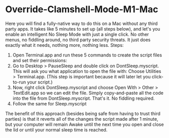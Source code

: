# Override-Clamshell-Mode-M1-Mac
Here you will find a fully-native way to do this on a Mac without any third party apps.  It takes like 5 minutes to set up (all steps below), and let's you enable an intelligent No Sleep Mode with just a single click. No other menus, no fiddling around, no third party security threats. It just does exactly what it needs, nothing more, nothing less.
Steps:

1. Open Terminal.app and run these 5 commands to create the script files and set their permissions:
2. Go to Desktop > PauseSleep and double click on DontSleep.myscript. This will ask you what application to open the file with: Choose Utilities > Terminal.app. (This step is important because it will later let you click-to-run your script.)
3. Now, right click DontSleep.myscript and choose Open With > Other > TextEdit.app so we can edit the file. Simply copy-and-paste all the  code into the file from DontSleep.myscript. That's it. No fiddling required.
4. Follow the same for Sleep.myscript

The benefit of this approach (besides being safe from having to trust third parties) is that it reverts all of the changes the script made after 1 minute, but your computer will remain Awake until the next time you open and close the lid or until your normal sleep time is reached.


